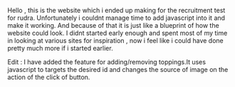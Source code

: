 Hello , this is the website which i ended up making for the recruitment test for rudra. Unfortunately i couldnt manage time to add javascript into it and make it working. And because of that it is just like a blueprint of how the website could look. I didnt started early enough and spent most of my time in looking at various sites for inspiration , now i feel like i could have done pretty much more if i started earlier.

Edit : I have added the feature for adding/removing toppings.It uses javascript to targets the desired id and changes the source of image on the action of the click of button.
